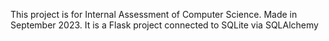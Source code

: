 This project is for Internal Assessment of Computer Science.
Made in September 2023.
It is a Flask project connected to SQLite via SQLAlchemy